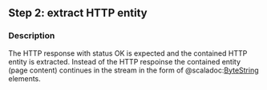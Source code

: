 ## Step 2: extract HTTP entity

### Description

The HTTP response with status OK is expected and the contained HTTP entity is extracted. Instead of the HTTP respoinse the contained entity (page content) continues in the stream in the form of @scaladoc:[ByteString](akka.util.ByteString) elements.
